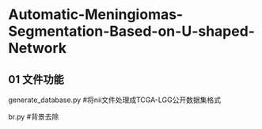 # Automatic-Meningiomas-Segmentation-Based-on-U-shaped-Network

## 01 文件功能

generate_database.py   #将nii文件处理成TCGA-LGG公开数据集格式

br.py  #背景去除


